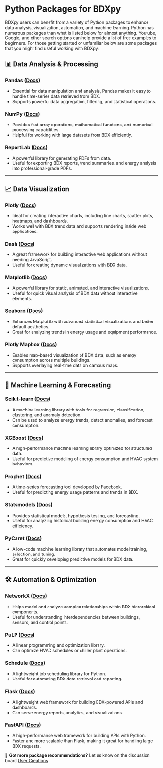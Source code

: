 # Python Packages for BDXpy

BDXpy users can benefit from a variety of Python packages to enhance data analysis, visualization, automation, and machine learning. Python has numerous packages than what is listed below for almost anything. Youtube, Google, and other search options can help provide a lot of free examples to beginners. For those getting started or unfamiliar below are some packages that you might find useful working with BDXpy:

## 📊 **Data Analysis & Processing**
### **Pandas** ([Docs](https://pandas.pydata.org/))
   - Essential for data manipulation and analysis, Pandas makes it easy to handle time-series data retrieved from BDX.
   - Supports powerful data aggregation, filtering, and statistical operations.

### **NumPy** ([Docs](https://numpy.org/))
   - Provides fast array operations, mathematical functions, and numerical processing capabilities.
   - Helpful for working with large datasets from BDX efficiently.

### **ReportLab** ([Docs](https://www.reportlab.com/docs/reportlab-userguide.pdf))
   - A powerful library for generating PDFs from data.
   - Useful for exporting BDX reports, trend summaries, and energy analysis into professional-grade PDFs.

---

## 📈 **Data Visualization**
### **Plotly** ([Docs](https://plotly.com/python/))
   - Ideal for creating interactive charts, including line charts, scatter plots, heatmaps, and dashboards.
   - Works well with BDX trend data and supports rendering inside web applications.

### **Dash** ([Docs](https://dash.plotly.com/))
   - A great framework for building interactive web applications without needing JavaScript.
   - Useful for creating dynamic visualizations with BDX data.

### **Matplotlib** ([Docs](https://matplotlib.org/))
   - A powerful library for static, animated, and interactive visualizations.
   - Useful for quick visual analysis of BDX data without interactive elements.

### **Seaborn** ([Docs](https://seaborn.pydata.org/))
   - Enhances Matplotlib with advanced statistical visualizations and better default aesthetics.
   - Great for analyzing trends in energy usage and equipment performance.

### **Plotly Mapbox** ([Docs](https://plotly.com/python/mapbox-layers/))
   - Enables map-based visualization of BDX data, such as energy consumption across multiple buildings.
   - Supports overlaying real-time data on campus maps.

---

## 🔮 **Machine Learning & Forecasting**
### **Scikit-learn** ([Docs](https://scikit-learn.org/stable/))
   - A machine learning library with tools for regression, classification, clustering, and anomaly detection.
   - Can be used to analyze energy trends, detect anomalies, and forecast consumption.

### **XGBoost** ([Docs](https://xgboost.readthedocs.io/en/stable/))
   - A high-performance machine learning library optimized for structured data.
   - Useful for predictive modeling of energy consumption and HVAC system behaviors.

### **Prophet** ([Docs](https://facebook.github.io/prophet/))
   - A time-series forecasting tool developed by Facebook.
   - Useful for predicting energy usage patterns and trends in BDX.

### **Statsmodels** ([Docs](https://www.statsmodels.org/stable/index.html))
   - Provides statistical models, hypothesis testing, and forecasting.
   - Useful for analyzing historical building energy consumption and HVAC efficiency.

### **PyCaret** ([Docs](https://pycaret.org/))
   - A low-code machine learning library that automates model training, selection, and tuning.
   - Great for quickly developing predictive models for BDX data.

---

## 🛠 **Automation & Optimization**
### **NetworkX** ([Docs](https://networkx.org/))
   - Helps model and analyze complex relationships within BDX hierarchical components.
   - Useful for understanding interdependencies between buildings, sensors, and control points.

### **PuLP** ([Docs](https://coin-or.github.io/pulp/))
   - A linear programming and optimization library.
   - Can optimize HVAC schedules or chiller plant operations.

### **Schedule** ([Docs](https://schedule.readthedocs.io/en/stable/))
   - A lightweight job scheduling library for Python.
   - Useful for automating BDX data retrieval and reporting.

### **Flask** ([Docs](https://flask.palletsprojects.com/en/2.2.x/))
   - A lightweight web framework for building BDX-powered APIs and dashboards.
   - Can serve energy reports, analytics, and visualizations.

### **FastAPI** ([Docs](https://fastapi.tiangolo.com/))
   - A high-performance web framework for building APIs with Python.
   - Faster and more scalable than Flask, making it great for handling large BDX requests.



🚀 **Got more package recommendations?** Let us know on the discussion board [User Creations](https://github.com/BuildingLogiX/BDXpy/discussions/categories/user-creations)
